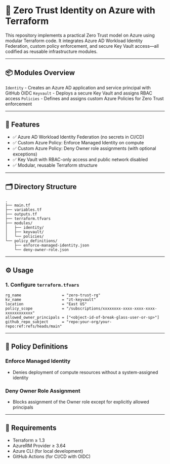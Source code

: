 # 🔐 Zero Trust Identity on Azure with Terraform

This repository implements a practical Zero Trust model on Azure using modular Terraform code. It integrates Azure AD Workload Identity Federation, custom policy enforcement, and secure Key Vault access—all codified as reusable infrastructure modules.

---

## 📦 Modules Overview

`Identity` -  Creates an Azure AD application and service principal with GitHub OIDC
`Keyvault` - Deploys a secure Key Vault and assigns RBAC access
`Policies` -  Defines and assigns custom Azure Policies for Zero Trust enforcement 

---

## 🚀 Features

- ✅ Azure AD Workload Identity Federation (no secrets in CI/CD)
- ✅ Custom Azure Policy: Enforce Managed Identity on compute
- ✅ Custom Azure Policy: Deny Owner role assignments (with optional exceptions)
- ✅ Key Vault with RBAC-only access and public network disabled
- ✅ Modular, reusable Terraform structure

---

## 🗂️ Directory Structure

```
.
├── main.tf
├── variables.tf
├── outputs.tf
├── terraform.tfvars
├── modules/
│   ├── identity/
│   ├── keyvault/
│   └── policies/
└── policy_definitions/
    ├── enforce-managed-identity.json
    └── deny-owner-role.json
```

---

## ⚙️ Usage

### 1. Configure `terraform.tfvars`

```hcl
rg_name                  = "zero-trust-rg"
kv_name                  = "zt-keyvault"
location                 = "East US"
policy_scope             = "/subscriptions/xxxxxxxx-xxxx-xxxx-xxxx-xxxxxxxxxxxx"
allowed_owner_principals = ["<object-id-of-break-glass-user-or-sp>"]
github_repo_subject      = "repo:your-org/your-repo:ref:refs/heads/main"
```

---

## 🧠 Policy Definitions

### Enforce Managed Identity

- Denies deployment of compute resources without a system-assigned identity

### Deny Owner Role Assignment

- Blocks assignment of the Owner role except for explicitly allowed principals

---

## 📌 Requirements

- Terraform ≥ 1.3
- AzureRM Provider ≥ 3.64
- Azure CLI (for local development)
- GitHub Actions (for CI/CD with OIDC)
